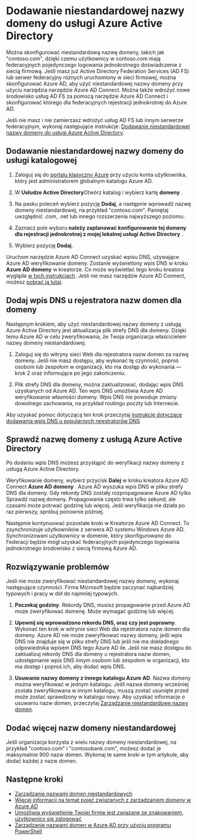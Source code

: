 <properties
    pageTitle="Dodawanie niestandardowej nazwy domeny oraz konfigurowanie federacyjnych logowania jednokrotnego usługi Azure Active Directory | Microsoft Azure"
    description="Jak dodać firmy nazw domen do usługi Azure Active Directory i jak skonfigurować federacyjnych logowania jednokrotnego między usługi Azure Active Directory i rozwiązanie Federacji lokalnej."
    services="active-directory"
    documentationCenter=""
    authors="jeffsta"
    manager="femila"
    editor=""/>

<tags
    ms.service="active-directory"
    ms.workload="identity"
    ms.tgt_pltfrm="na"
    ms.devlang="na"
    ms.topic="get-started-article"
    ms.date="10/04/2016"
    ms.author="curtand;jeffsta"/>

# <a name="add-your-custom-domain-name-to-azure-active-directory"></a>Dodawanie niestandardowej nazwy domeny do usługi Azure Active Directory

Można skonfigurować niestandardową nazwę domeny, takich jak "contoso.com", dzięki czemu użytkownicy w contoso.com mają federacyjnych pojedynczego logowania jednokrotnego doświadczenie z siecią firmową. Jeśli masz już Active Directory Federation Services (AD FS) lub serwer federacyjny różnych uruchomiony w sieci firmowej, można skonfigurować Azure AD, aby użyć niestandardowej nazwy domeny przy użyciu narzędzia narzędzie Azure AD Connect. Można także wdrożyć nowe środowisko usług AD FS za pomocą narzędzie Azure AD Connect i skonfigurować którego dla federacyjnych rejestracji jednokrotnej do Azure AD.

Jeśli nie masz i nie zamierzasz wdrożyć usług AD FS lub innym serwerze federacyjnym, wykonaj następujące instrukcje: [Dodawanie niestandardowej nazwy domeny do usługi Azure Active Directory](active-directory-add-domain.md).

## <a name="add-a-custom-domain-name-to-your-directory"></a>Dodawanie niestandardowej nazwy domeny do usługi katalogowej

1. Zaloguj się do [portalu klasyczny Azure](https://manage.windowsazure.com/) przy użyciu konta użytkownika, który jest administratorem globalnym katalogu Azure AD.

2. W **Usłudze Active Directory**Otwórz katalog i wybierz kartę **domeny** .

3. Na pasku poleceń wybierz pozycję **Dodaj**, a następnie wprowadź nazwę domeny niestandardowej, na przykład "contoso.com". Pamiętaj uwzględnić .com, .net lub innego rozszerzenia najwyższego poziomu.

4. Zaznacz pole wyboru **należy zaplanować konfigurowanie tej domeny dla rejestracji jednokrotnej z mojej lokalnej usługi Active Directory** .

5. Wybierz pozycję **Dodaj**.

Uruchom narzędzie Azure AD Connect uzyskać wpisu DNS, używające Azure AD weryfikowanie domeny. Zostanie wyświetlony wpis DNS w kroku **Azure AD domeny** w kreatorze. Co może wyświetlać tego kroku kreatora wygląda [w tych instrukcjach](active-directory-aadconnect-get-started-custom.md#verify-the-azure-ad-domain-selected-for-federation). Jeśli nie masz narzędzie Azure AD Connect, możesz [pobrać ją tutaj](http://go.microsoft.com/fwlink/?LinkId=615771).

## <a name="add-the-dns-entry-at-the-domain-name-registrar-for-the-domain"></a>Dodaj wpis DNS u rejestratora nazw domen dla domeny

Następnym krokiem, aby użyć niestandardowej nazwy domeny z usługą Azure Active Directory jest aktualizacja plik strefy DNS dla domeny. Dzięki temu Azure AD w celu zweryfikowania, że Twoja organizacja właścicielem nazwy domeny niestandardowej.

1. Zaloguj się do witryny sieci Web dla rejestratora nazw domen za nazwę domeny. Jeśli nie masz dostępu, aby wykonać tę czynność, poproś osobom lub zespołom w organizacji, kto ma dostęp do wykonania — krok 2 oraz informujące po jego zakończeniu.

2. Plik strefy DNS dla domeny, można zaktualizować, dodając wpis DNS uzyskanych od Azure AD. Ten wpis DNS umożliwia Azure AD weryfikowanie własności domeny. Wpis DNS nie powoduje zmiany dowolnego zachowania, na przykład routingu poczty lub Internecie.

Aby uzyskać pomoc dotyczącą ten krok przeczytaj [instrukcje dotyczące dodawania wpis DNS u popularnych rejestratorów DNS](https://support.office.com/article/Create-DNS-records-for-Office-365-when-you-manage-your-DNS-records-b0f3fdca-8a80-4e8e-9ef3-61e8a2a9ab23/)

## <a name="verify-the-domain-name-with-azure-ad"></a>Sprawdź nazwę domeny z usługą Azure Active Directory

Po dodaniu wpis DNS możesz przystąpić do weryfikacji nazwy domeny z usługą Azure Active Directory.

Weryfikowanie domeny, wybierz przycisk **Dalej** w kroku kreatora Azure AD Connect **Azure AD domeny** . Azure AD wyszuka wpis DNS w pliku strefy DNS dla domeny. Gdy rekordy DNS zostały rozpropagowane Azure AD tylko Sprawdź nazwę domeny. Propagowanie często trwa tylko sekund, ale czasami może potrwać godzinę lub więcej. Jeśli weryfikacja nie działa po raz pierwszy, spróbuj ponownie później.

Następnie kontynuować pozostałe kroki w Kreatorze Azure AD Connect. To zsynchronizuje użytkowników z serwera AD systemu Windows Azure AD. Synchronizowani użytkownicy w domenie, który skonfigurowano do Federacji będzie mógł uzyskać federacyjnych pojedynczego logowania jednokrotnego środowisko z siecią firmową Azure AD.

## <a name="troubleshooting"></a>Rozwiązywanie problemów

Jeśli nie może zweryfikować niestandardowej nazwy domeny, wykonaj następujące czynności. Firma Microsoft będzie zaczynać najbardziej typowych i pracy w dół do najmniej typowych.

1.  **Poczekaj godziny**. Rekordy DNS, musisz propagowanie przed Azure AD może zweryfikować domenę. Może wymagać godzinę lub więcej.

2.  **Upewnij się wprowadzono rekordu DNS, oraz czy jest poprawny**. Wykonać ten krok w witrynie sieci Web dla rejestratora nazw domen dla domeny. Azure AD nie może zweryfikować nazwy domeny, jeśli wpis DNS nie znajduje się w pliku strefy DNS lub jeśli nie ma dokładnego odpowiednika wpisem DNS tego Azure AD ile. Jeśli nie masz dostępu do zaktualizuj rekordy DNS dla domeny u rejestratora nazw domen, udostępnianie wpis DNS innym osobom lub zespołom w organizacji, kto ma dostęp i poproś ich, aby dodać wpis DNS.

3.  **Usuwanie nazwy domeny z innego katalogu Azure AD**. Nazwa domeny można weryfikować w jednym katalogu. Jeśli nazwa domeny wcześniej została zweryfikowana w innym katalogu, muszą zostać usunięte przed może zostać sprawdzony w katalogu nowy. Aby uzyskać informacje o usuwaniu nazw domen, przeczytaj [Zarządzanie niestandardowe nazwy domen](active-directory-add-manage-domain-names.md).

## <a name="add-more-custom-domain-names"></a>Dodać więcej nazw domeny niestandardowej

Jeśli organizacja korzysta z wielu nazwy domeny niestandardowej, na przykład "contoso.com" i "contosobank.com", możesz dodać je maksymalnie 900 nazw domen. Wykonaj te same kroki w tym artykule, aby dodać każdej z nazw domen.

## <a name="next-steps"></a>Następne kroki

-   [Zarządzanie nazwami domen niestandardowych](active-directory-add-manage-domain-names.md)
-   [Więcej informacji na temat pojęć związanych z zarządzaniem domeny w Azure AD](active-directory-add-domain-concepts.md)
-   [Umożliwia wyświetlenie Twojej firmie jest związane ze znakowaniem, użytkownicy się zalogować](active-directory-add-company-branding.md)
-   [Zarządzanie nazwami domen w Azure AD przy użyciu programu PowerShell](https://msdn.microsoft.com/library/azure/e1ef403f-3347-4409-8f46-d72dafa116e0#BKMK_ManageDomains)

